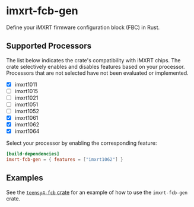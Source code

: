 # imxrt-fcb-gen

Define your iMXRT firmware configuration block (FBC) in Rust.

## Supported Processors

The list below indicates the crate's compatibility with iMXRT chips. The crate selectively enables and disables features
based on your processor. Processors that are not selected have not been evaluated or implemented.

- [x] imxrt1011
- [ ] imxrt1015
- [ ] imxrt1021
- [ ] imxrt1051
- [ ] imxrt1052
- [x] imxrt1061
- [x] imxrt1062
- [x] imxrt1064

Select your processor by enabling the corresponding feature:

```toml
[build-dependencies]
imxrt-fcb-gen = { features = ["imxrt1062"] }
```

## Examples

See the [`teensy4-fcb` crate](https://crates.io/crates/teensy4-fcb) for an example of how to use the `imxrt-fcb-gen` crate.